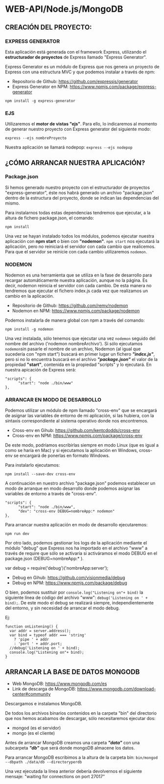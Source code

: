 # WEB-API/Node.js/MongoDB

## CREACIÓN DEL PROYECTO:

### EXPRESS GENERATOR
Esta aplicación está generada con el framework Express, utilizando el **estructurador de proyectos** de Express llamado "Express Generator".

Express Generator es un módulo de Express que nos genera un proyecto de Express con una estructura MVC y que podemos instalar a través de npm:

* Repositorio de Github: <https://github.com/expressjs/generator>
* Express Generator en NPM: <https://www.npmjs.com/package/express-generator>

`npm install -g express-generator`


### EJS
Utilizaremos el **motor de vistas "ejs"**. Para ello, lo indicaremos al momento de generar nuestro proyecto con Express generator del siguiente modo:

`express --ejs nombreProyecto`

Nuestra aplicación se llamará nodepop: `express --ejs nodepop`


## ¿CÓMO ARRANCAR NUESTRA APLICACIÓN?

### Package.json
Si hemos generado nuestro proyecto con el estructurador de proyectos "express-generator", éste nos habrá generado un archivo "package.json" dentro de la estructura del proyecto, donde se indican las dependencias del mismo.

Para instalarnos todas estas dependencias tendremos que ejecutar, a la altura de fichero package.json, el comando:

`npm install` 

Una vez se hayan instalado todos los módulos, podemos ejecutar nuestra aplicación con **npm start** o bien con **"nodemon"**. 
`npm start` nos ejecutará la aplicación, pero no reiniciará el servidor con cada cambio que realicemos. Para que el servidor se reinicie con cada cambio utilizaremos `nodemon`.


### NODEMON 
Nodemon es una herramienta que se utiliza en la fase de desarrollo para recargar automáticamente nuestra aplicación, aunque no la página. Es decir, nodemon reinicia el servidor con cada cambio.
De esta manera no tendremos que ejecutar el fichero index.js cada vez que realizamos un cambio en la aplicación.

* Repositorio de Github: <https://github.com/remy/nodemon>
* Nodemon en NPM: <https://www.npmjs.com/package/nodemon>

Podemos instalarla de manera global con npm a través del comando: 

`npm install -g nodemon`

Una vez instalada, sólo tenemos que ejecutar una vez `nodemon` seguido del nombre del archivo ('nodemon nombreArchivo'). Si sólo ejecutamos `nodemon`sin pasarle el nombre de un archivo, Nodemon (al igual que sucedería con "npm start") buscará en primer lugar un fichero ***"index.js"***, pero si no lo encuentra buscará en el archivo ***"package.json"*** el valor de la propiedad **"start"**, contenida en la propiedad "scripts" y lo ejecutará. En nuestra apicación de Express será:

```
"scripts": {
      "start": "node ./bin/www"
},
```
### ARRANCAR EN MODO DE DESARROLLO
Podemos utilizar un módulo de npm llamado "cross-env" que se encargará de asignar las variables de entorno de mi aplicación, si las hubiera, con la sintaxis correspondiente al sistema operativo donde nos encontremos.

* Cross-env en Gihub: <https://github.com/kentcdodds/cross-env>
* Cross-env en NPM: <https://www.npmjs.com/package/cross-env>

De este modo, podríamos escribirlas siempre en modo Linux (que es igual a como se haría en Mac) y si ejecutamos la aplicación en Windows, cross-env se encargará de ponerlas en formato Windows.

Para instalarlo ejecutamos:

`npm install --save-dev cross-env`

A continuación en nuestro archivo "package.json" podemos establecer un modo de arranque en modo desarrollo donde podemos asignar las variables de entorno a través de "cross-env".

```
"scripts": {
      "start": "node ./bin/www",
      "dev": "cross-env DEBUG=nombreApp:* nodemon"
},
```

Para arrancar nuestra aplicación en modo de desarrollo ejecutaremos:

`npm run dev`

Por otro lado, podemos gestionar los logs de la aplicación mediante el módulo "debug" que Express nos ha importado en el archivo "www" a través de require que sólo se activaría si activáramos el modo DEBUG en el package.json (DEBUG=nombreApp:* ).

var debug = require('debug')('nombreApp:server’);

* Debug en Gihub: <https://github.com/visionmedia/debug>
* Debug en NPM: <https://www.npmjs.com/package/debug>

O bien, podemos sustituir por `console.log("Listening on"+ bind)` la siguiente línea de código del archivo "www": `debug('Listening on ' + bind);`.
De este modo el debug se realizará siempre, independientemente del entorno, y sin necesidad de arrancar el modo debug.

Ej:

```
function onListening() {
  var addr = server.address();
  var bind = typeof addr === 'string'
    ? 'pipe ' + addr
    : 'port ' + addr.port;
  //debug('Listening on ' + bind);
  console.log("Listening on"+ bind);
}
```

## ARRANCAR LA BASE DE DATOS MONGODB

* Web MongoDB: <https://www.mongodb.com/es>
* Link de descarga de MongoDB: <https://www.mongodb.com/download-center#community>

Descargamos e instalamos MongoDB. 

De todos los archivos binarios contenidos en la carpeta "bin" del directorio que nos hemos acabamos de descargar, sólo necesitaremos ejecutar dos: 
- mongod (es el servidor)
- mongo (es el cliente)

Antes de arrancar MongoDB creamos una carpeta ***"data"*** con una subcarpeta ***"db"*** que será donde mongoDB almacene los datos. 

Para arrancar MongoDB escribimos a la altura de la carpeta bin:
`bin/mongod --dbpath ./data/db --directoryperdb`

Una vez ejecutada la línea anterior debería devolvernos el siguiente mensaje: 
"waiting for connections on port 27017"
